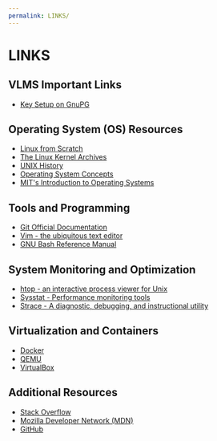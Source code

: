 ```yaml
---
permalink: LINKS/
---
```


LINKS
======

## VLMS Important Links

- [Key Setup on GnuPG](https://doit.vlsm.org/049.html)

## Operating System (OS) Resources

- [Linux from Scratch](http://www.linuxfromscratch.org/)
- [The Linux Kernel Archives](https://www.kernel.org/)
- [UNIX History](https://www.unix.org/)
- [Operating System Concepts](https://codex.cs.yale.edu/avi/os-book/OS9/index.html)
- [MIT's Introduction to Operating Systems](https://ocw.mit.edu/courses/electrical-engineering-and-computer-science/6-828-operating-system-engineering-fall-2012/)

## Tools and Programming

- [Git Official Documentation](https://git-scm.com/doc)
- [Vim - the ubiquitous text editor](https://www.vim.org/)
- [GNU Bash Reference Manual](https://www.gnu.org/software/bash/manual/bash.html)

## System Monitoring and Optimization

- [htop - an interactive process viewer for Unix](https://htop.dev/)
- [Sysstat - Performance monitoring tools](https://github.com/sysstat/sysstat)
- [Strace - A diagnostic, debugging, and instructional utility](https://strace.io/)

## Virtualization and Containers

- [Docker](https://www.docker.com/)
- [QEMU](https://www.qemu.org/)
- [VirtualBox](https://www.virtualbox.org/)

## Additional Resources

- [Stack Overflow](https://stackoverflow.com/)
- [Mozilla Developer Network (MDN)](https://developer.mozilla.org/)
- [GitHub](https://github.com/)
